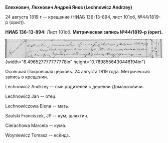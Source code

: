 **Елехнович, Лехнович Андрей Янов (Lechnowicz Andrzey)**

24 августа 1819 г -- крещение (НИАБ 136-13-894, лист 101об, №44/1819-р
(ориг)).

**НИАБ 136-13-894:** Лист 101об. **Метрическая запись №44/1819-р
(ориг).**

![](./media/51c026252cd45dfee7db91b1b69cc10220b757e2.png){width="6.496527777777778in"
height="0.7898556430446194in"}

Осовская Покровская церковь. 24 августа 1819 года. Метрическая запись о
крещении.

Lechnowicz Andrzey -- сын родителей с деревни Домашковичи.

Lechnowicz Jan -- отец.

Lechnowiczowa Elena -- мать.

Saulski Franciszek, JP -- кум, шляхтич.

Cierachowa Marcela -- кума.

Woyniewicz Tomasz -- ксёндз.
